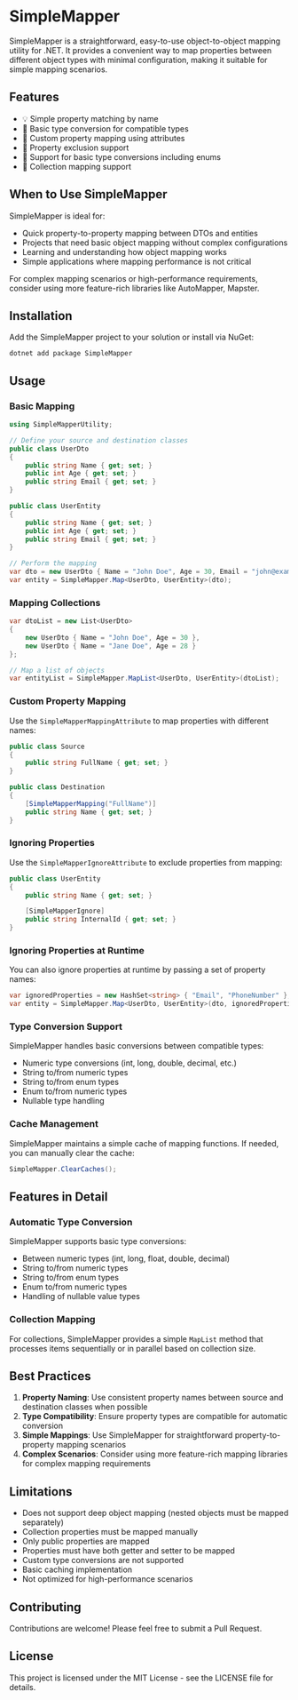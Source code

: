# SimpleMapper

SimpleMapper is a straightforward, easy-to-use object-to-object mapping utility for .NET. It provides a convenient way to map properties between different object types with minimal configuration, making it suitable for simple mapping scenarios.

## Features

- 💡 Simple property matching by name
- 🔄 Basic type conversion for compatible types
- 🎯 Custom property mapping using attributes
- 🚫 Property exclusion support
- 📝 Support for basic type conversions including enums
- 🔄 Collection mapping support

## When to Use SimpleMapper

SimpleMapper is ideal for:

- Quick property-to-property mapping between DTOs and entities
- Projects that need basic object mapping without complex configurations
- Learning and understanding how object mapping works
- Simple applications where mapping performance is not critical

For complex mapping scenarios or high-performance requirements, consider using more feature-rich libraries like AutoMapper, Mapster.

## Installation

Add the SimpleMapper project to your solution or install via NuGet:

```shell
dotnet add package SimpleMapper
```

## Usage

### Basic Mapping

```csharp
using SimpleMapperUtility;

// Define your source and destination classes
public class UserDto
{
    public string Name { get; set; }
    public int Age { get; set; }
    public string Email { get; set; }
}

public class UserEntity
{
    public string Name { get; set; }
    public int Age { get; set; }
    public string Email { get; set; }
}

// Perform the mapping
var dto = new UserDto { Name = "John Doe", Age = 30, Email = "john@example.com" };
var entity = SimpleMapper.Map<UserDto, UserEntity>(dto);
```

### Mapping Collections

```csharp
var dtoList = new List<UserDto>
{
    new UserDto { Name = "John Doe", Age = 30 },
    new UserDto { Name = "Jane Doe", Age = 28 }
};

// Map a list of objects
var entityList = SimpleMapper.MapList<UserDto, UserEntity>(dtoList);
```

### Custom Property Mapping

Use the `SimpleMapperMappingAttribute` to map properties with different names:

```csharp
public class Source
{
    public string FullName { get; set; }
}

public class Destination
{
    [SimpleMapperMapping("FullName")]
    public string Name { get; set; }
}
```

### Ignoring Properties

Use the `SimpleMapperIgnoreAttribute` to exclude properties from mapping:

```csharp
public class UserEntity
{
    public string Name { get; set; }

    [SimpleMapperIgnore]
    public string InternalId { get; set; }
}
```

### Ignoring Properties at Runtime

You can also ignore properties at runtime by passing a set of property names:

```csharp
var ignoredProperties = new HashSet<string> { "Email", "PhoneNumber" };
var entity = SimpleMapper.Map<UserDto, UserEntity>(dto, ignoredProperties);
```

### Type Conversion Support

SimpleMapper handles basic conversions between compatible types:

- Numeric type conversions (int, long, double, decimal, etc.)
- String to/from numeric types
- String to/from enum types
- Enum to/from numeric types
- Nullable type handling

### Cache Management

SimpleMapper maintains a simple cache of mapping functions. If needed, you can manually clear the cache:

```csharp
SimpleMapper.ClearCaches();
```

## Features in Detail

### Automatic Type Conversion

SimpleMapper supports basic type conversions:

- Between numeric types (int, long, float, double, decimal)
- String to/from numeric types
- String to/from enum types
- Enum to/from numeric types
- Handling of nullable value types

### Collection Mapping

For collections, SimpleMapper provides a simple `MapList` method that processes items sequentially or in parallel based on collection size.

## Best Practices

1. **Property Naming**: Use consistent property names between source and destination classes when possible
2. **Type Compatibility**: Ensure property types are compatible for automatic conversion
3. **Simple Mappings**: Use SimpleMapper for straightforward property-to-property mapping scenarios
4. **Complex Scenarios**: Consider using more feature-rich mapping libraries for complex mapping requirements

## Limitations

- Does not support deep object mapping (nested objects must be mapped separately)
- Collection properties must be mapped manually
- Only public properties are mapped
- Properties must have both getter and setter to be mapped
- Custom type conversions are not supported
- Basic caching implementation
- Not optimized for high-performance scenarios

## Contributing

Contributions are welcome! Please feel free to submit a Pull Request.

## License

This project is licensed under the MIT License - see the LICENSE file for details.
